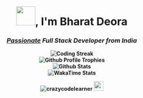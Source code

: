 <h1 align="center"><img height="50"
    src="https://i.giphy.com/G4OvmYxQAQyvUqhHTh.webp">, I'm <b>Bharat&nbsp;Deora<b></h1>
<h3 align="center"><em><u>Passionate</u> Full Stack Developer from India</em></h3>

<div align="center">
  <picture>
    <source media="(prefers-color-scheme: dark)"
      srcset="https://github-readme-streak-stats.herokuapp.com?user=crazycodelearner&theme=aura&hide_border=true&background=00000000">
    <img
      src="https://github-readme-streak-stats.herokuapp.com?user=crazycodelearner&hide_border=true&background=00000000"
      alt="Coding Streak" />
  </picture><br>
  <picture>
    <source media="(prefers-color-scheme: dark)"
      srcset="https://github-profile-trophy-lovat.vercel.app/?username=crazycodelearner&margin-w=13&margin-h=13&column=4&no-bg=true&no-frame=true&theme=juicyfresh">
    <img
      src="https://github-profile-trophy-lovat.vercel.app/?username=crazycodelearner&margin-w=13&margin-h=13&column=4&no-bg=true&no-frame=true"
      alt="Github Profile Trophies" />
  </picture><br>
  <picture>
    <source media="(prefers-color-scheme: dark)"
      srcset="https://github-stats-beta-six.vercel.app/api?username=crazycodelearner&show_icons=true&hide_border=true&bg_color=00000000&locale=en&text_bold=false&include_all_commits=true&theme=aura&custom_title=Stats&card_width=496px">
    <img align="top"
      src="https://github-stats-beta-six.vercel.app/api?username=crazycodelearner&show_icons=true&hide_border=true&bg_color=00000000&locale=en&text_bold=false&include_all_commits=true&custom_title=Stats&card_width=496px"
      alt="Github Stats" />
  </picture>
</div>

<div align="center">
  <picture>
    <source media="(prefers-color-scheme: dark)"
      srcset="https://github-stats-beta-six.vercel.app/api/wakatime?username=bharatdeora&hide_border=true&layout=compact&bg_color=00000000&theme=aura&custom_title=Time%20Invested%20in%20Coding">
    <img
      src="https://github-stats-beta-six.vercel.app/api/wakatime?username=bharatdeora&hide_border=true&layout=compact&bg_color=00000000&custom_title=Time%20Invested%20in%20Coding"
      alt="WakaTime Stats" />
  </picture>
</div>

<p align="center">
  <img src="https://komarev.com/ghpvc/?username=crazycodelearner&label=Views&color=orange&base=0"
    alt="crazycodelearner" />
  <img height="25" src="https://i.giphy.com/10a8AOSeP6Rqfu.webp">
</p>
